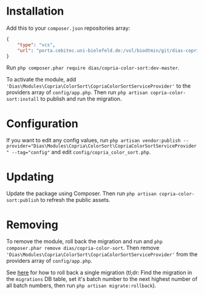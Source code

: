 # Installation

Add this to your `composer.json` repositories array:
```json
{
    "type": "vcs",
    "url": "porta.cebitec.uni-bielefeld.de:/vol/biodtmin/git/dias-copria-color-sort.git"
}
```

Run `php composer.phar require dias/copria-color-sort:dev-master`.

To activate the module, add `'Dias\Modules\Copria\ColorSort\CopriaColorSortServiceProvider'` to the providers array of `config/app.php`. Then run `php artisan copria-color-sort:install` to publish and run the migration.

# Configuration

If you want to edit any config values, run `php artisan vendor:publish --provider="Dias\Modules\Copria\ColorSort\CopriaColorSortServiceProvider" --tag="config"` and edit `config/copria_color_sort.php`.

# Updating

Update the package using Composer. Then run `php artisan copria-color-sort:publish` to refresh the public assets.

# Removing

To remove the module, roll back the migration and run and `php composer.phar remove dias/copria-color-sort`. Then remove `'Dias\Modules\Copria\ColorSort\CopriaColorSortServiceProvider'` from the providers array of `config/app.php`.

See [here](http://stackoverflow.com/a/30288058/1796523) for how to roll back a single migration (tl;dr: Find the migration in the `migrations` DB table, set it's batch number to the next highest number of all batch numbers, then run `php artisan migrate:rollback`).
